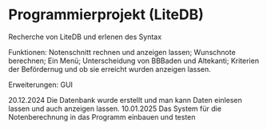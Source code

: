 # Programmierprojekt (LiteDB)

Recherche von LiteDB und erlenen des Syntax

Funktionen: Notenschnitt rechnen und anzeigen lassen; Wunschnote berechnen; Ein Menü; Unterscheidung von BBBaden und Altekanti; Kriterien der Befördernug und ob sie erreicht wurden anzeigen lassen. 


Erweiterungen: GUI

20.12.2024 Die Datenbank wurde erstellt und man kann Daten einlesen lassen und auch anzeigen lassen.
10.01.2025 Das System für die Notenberechnung in das Programm einbauen und testen
